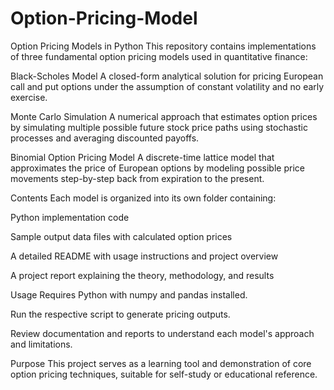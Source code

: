 # Option-Pricing-Model
Option Pricing Models in Python This repository contains implementations of three fundamental option pricing models used in quantitative finance:

Black-Scholes Model A closed-form analytical solution for pricing European call and put options under the assumption of constant volatility and no early exercise.

Monte Carlo Simulation A numerical approach that estimates option prices by simulating multiple possible future stock price paths using stochastic processes and averaging discounted payoffs.

Binomial Option Pricing Model A discrete-time lattice model that approximates the price of European options by modeling possible price movements step-by-step back from expiration to the present.

Contents Each model is organized into its own folder containing:

Python implementation code

Sample output data files with calculated option prices

A detailed README with usage instructions and project overview

A project report explaining the theory, methodology, and results

Usage Requires Python with numpy and pandas installed.

Run the respective script to generate pricing outputs.

Review documentation and reports to understand each model's approach and limitations.

Purpose This project serves as a learning tool and demonstration of core option pricing techniques, suitable for self-study or educational reference.
